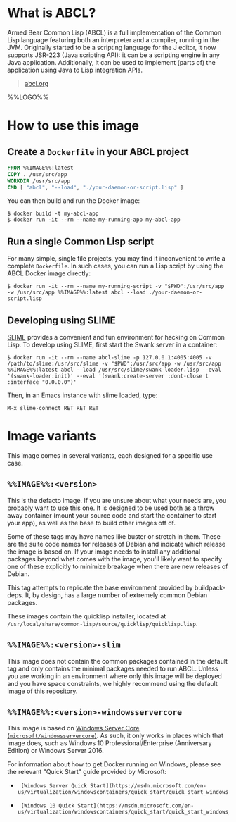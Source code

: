 # What is ABCL?

Armed Bear Common Lisp (ABCL) is a full implementation of the Common Lisp language featuring both an interpreter and a compiler, running in the JVM. Originally started to be a scripting language for the J editor, it now supports JSR-223 (Java scripting API): it can be a scripting engine in any Java application. Additionally, it can be used to implement (parts of) the application using Java to Lisp integration APIs.

> [abcl.org](https://abcl.org)

%%LOGO%%

# How to use this image

## Create a `Dockerfile` in your ABCL project

```dockerfile
FROM %%IMAGE%%:latest
COPY . /usr/src/app
WORKDIR /usr/src/app
CMD [ "abcl", "--load", "./your-daemon-or-script.lisp" ]
```

You can then build and run the Docker image:

```console
$ docker build -t my-abcl-app
$ docker run -it --rm --name my-running-app my-abcl-app
```

## Run a single Common Lisp script

For many simple, single file projects, you may find it inconvenient to write a complete `Dockerfile`. In such cases, you can run a Lisp script by using the ABCL Docker image directly:

```console
$ docker run -it --rm --name my-running-script -v "$PWD":/usr/src/app -w /usr/src/app %%IMAGE%%:latest abcl --load ./your-daemon-or-script.lisp
```

## Developing using SLIME

[SLIME](https://common-lisp.net/project/slime/) provides a convenient and fun environment for hacking on Common Lisp. To develop using SLIME, first start the Swank server in a container:

```console
$ docker run -it --rm --name abcl-slime -p 127.0.0.1:4005:4005 -v /path/to/slime:/usr/src/slime -v "$PWD":/usr/src/app -w /usr/src/app %%IMAGE%%:latest abcl --load /usr/src/slime/swank-loader.lisp --eval '(swank-loader:init)' --eval '(swank:create-server :dont-close t :interface "0.0.0.0")'
```

Then, in an Emacs instance with slime loaded, type:

```emacs
M-x slime-connect RET RET RET
```

# Image variants

This image comes in several variants, each designed for a specific use case.

## `%%IMAGE%%:<version>`

This is the defacto image. If you are unsure about what your needs are, you probably want to use this one. It is designed to be used both as a throw away container (mount your source code and start the container to start your app), as well as the base to build other images off of.

Some of these tags may have names like buster or stretch in them. These are the suite code names for releases of Debian and indicate which release the image is based on. If your image needs to install any additional packages beyond what comes with the image, you'll likely want to specify one of these explicitly to minimize breakage when there are new releases of Debian.

This tag attempts to replicate the base environment provided by buildpack-deps. It, by design, has a large number of extremely common Debian packages.

These images contain the quicklisp installer, located at `/usr/local/share/common-lisp/source/quicklisp/quicklisp.lisp`.

## `%%IMAGE%%:<version>-slim`

This image does not contain the common packages contained in the default tag and only contains the minimal packages needed to run ABCL. Unless you are working in an environment where only this image will be deployed and you have space constraints, we highly recommend using the default image of this repository.

## `%%IMAGE%%:<version>-windowsservercore`

This image is based on [Windows Server Core (`microsoft/windowsservercore`)](https://hub.docker.com/_/microsoft-windows-servercore). As such, it only works in places which that image does, such as Windows 10 Professional/Enterprise (Anniversary Edition) or Windows Server 2016.

For information about how to get Docker running on Windows, please see the relevant "Quick Start" guide provided by Microsoft:

-      [Windows Server Quick Start](https://msdn.microsoft.com/en-us/virtualization/windowscontainers/quick_start/quick_start_windows_server)
-      [Windows 10 Quick Start](https://msdn.microsoft.com/en-us/virtualization/windowscontainers/quick_start/quick_start_windows_10)
